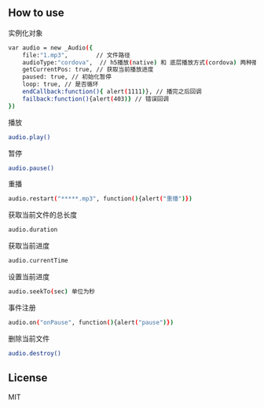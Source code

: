 ## How to use

实例化对象

```bash
var audio = new _Audio({
    file:"1.mp3",        // 文件路径
    audioType:"cordova",  // h5播放(native) 和 底层播放方式(cordova) 两种播放方式。 安卓app里面只能用底层方法播放
    getCurrentPos: true, // 获取当前播放进度
    paused: true, // 初始化暂停
    loop: true, // 是否循环
    endCallback:function(){ alert(1111)}, // 播完之后回调
    failback:function(){alert(403)} // 错误回调
})
```

播放

```bash
audio.play()
```

暂停

```bash
audio.pause()
```

重播

```bash
audio.restart("*****.mp3", function(){alert("重播")})
```

获取当前文件的总长度

```bash
audio.duration
```

获取当前进度

```bash
audio.currentTime
```

设置当前进度

```bash
audio.seekTo(sec) 单位为秒
```

事件注册

```bash
audio.on("onPause", function(){alert("pause")})
```

删除当前文件

```bash
audio.destroy()
```

## License

MIT
